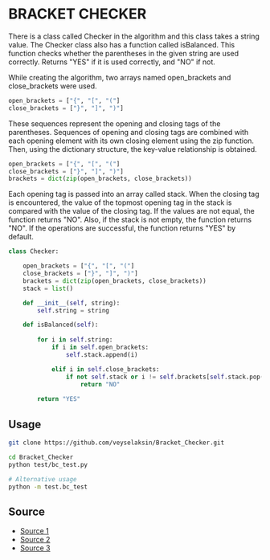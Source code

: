 # BRACKET CHECKER

There is a class called Checker in the algorithm and this class takes a string value. The Checker class also has a function called isBalanced. This function checks whether the parentheses in the given string are used correctly. Returns "YES" if it is used correctly, and "NO" if not.


While creating the algorithm, two arrays named open_brackets and close_brackets were used.

```python
open_brackets = ["{", "[", "("]
close_brackets = ["}", "]", ")"]
```

These sequences represent the opening and closing tags of the parentheses. Sequences of opening and closing tags are combined with each opening element with its own closing element using the zip function. Then, using the dictionary structure, the key-value relationship is obtained.

``` python
open_brackets = ["{", "[", "("]
close_brackets = ["}", "]", ")"]
brackets = dict(zip(open_brackets, close_brackets))
```

Each opening tag is passed into an array called stack. When the closing tag is encountered, the value of the topmost opening tag in the stack is compared with the value of the closing tag. If the values are not equal, the function returns "NO". Also, if the stack is not empty, the function returns "NO". If the operations are successful, the function returns "YES" by default.

```python
class Checker:

    open_brackets = ["{", "[", "("]
    close_brackets = ["}", "]", ")"]
    brackets = dict(zip(open_brackets, close_brackets))
    stack = list()

    def __init__(self, string):
        self.string = string

    def isBalanced(self):
        
        for i in self.string:
            if i in self.open_brackets:
                self.stack.append(i)

            elif i in self.close_brackets:
                if not self.stack or i != self.brackets[self.stack.pop()]:
                    return "NO"
        
        return "YES"

```

## Usage
```sh
git clone https://github.com/veyselaksin/Bracket_Checker.git

cd Bracket_Checker
python test/bc_test.py

# Alternative usage
python -m test.bc_test

```

## Source
* [Source 1](https://www.javatpoint.com/balancing-parentheses-in-python)
* [Source 2](https://www.codespeedy.com/balanced-parentheses-in-python/)
* [Source 3](https://prepinsta.com/python-program/program-to-check-the-balance-of-parenthesis/)

